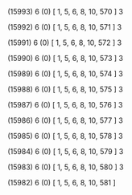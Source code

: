 (15993) 6 (0) [ 1, 5, 6, 8, 10, 570 ] 3 


(15992) 6 (0) [ 1, 5, 6, 8, 10, 571 ] 3 


(15991) 6 (0) [ 1, 5, 6, 8, 10, 572 ] 3 


(15990) 6 (0) [ 1, 5, 6, 8, 10, 573 ] 3 


(15989) 6 (0) [ 1, 5, 6, 8, 10, 574 ] 3 


(15988) 6 (0) [ 1, 5, 6, 8, 10, 575 ] 3 


(15987) 6 (0) [ 1, 5, 6, 8, 10, 576 ] 3 


(15986) 6 (0) [ 1, 5, 6, 8, 10, 577 ] 3 


(15985) 6 (0) [ 1, 5, 6, 8, 10, 578 ] 3 


(15984) 6 (0) [ 1, 5, 6, 8, 10, 579 ] 3 


(15983) 6 (0) [ 1, 5, 6, 8, 10, 580 ] 3 


(15982) 6 (0) [ 1, 5, 6, 8, 10, 581 ]  

